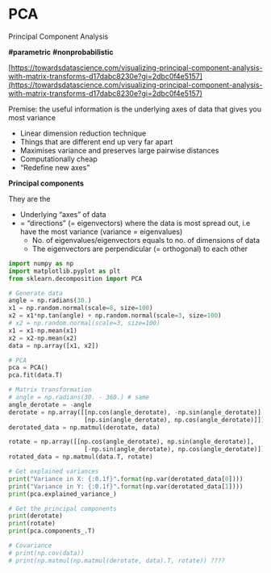 # PCA

Principal Component Analysis

**#parametric** **#nonprobabilistic**

[https://towardsdatascience.com/visualizing-principal-component-analysis-with-matrix-transforms-d17dabc8230e?gi=2dbc0f4e5157](https://towardsdatascience.com/visualizing-principal-component-analysis-with-matrix-transforms-d17dabc8230e?gi=2dbc0f4e5157)

Premise: the useful information is the underlying axes of data that gives you most variance

- Linear dimension reduction technique
- Things that are different end up very far apart
- Maximises variance and preserves large pairwise distances
- Computationally cheap
- “Redefine new axes”

**Principal components**

They are the

- Underlying “axes” of data
- = “directions” (= eigenvectors) where the data is most spread out, i.e have the most variance (variance = eigenvalues)
    - No. of eigenvalues/eigenvectors equals to no. of dimensions of data
    - The eigenvectors are perpendicular (= orthogonal) to each other

```python
import numpy as np
import matplotlib.pyplot as plt
from sklearn.decomposition import PCA

# Generate data
angle = np.radians(30.)
x1 = np.random.normal(scale=8, size=100)
x2 = x1*np.tan(angle) + np.random.normal(scale=3, size=100)
# x2 = np.random.normal(scale=3, size=100)
x1 = x1-np.mean(x1)
x2 = x2-np.mean(x2)
data = np.array([x1, x2])

# PCA
pca = PCA()
pca.fit(data.T)

# Matrix transformation
# angle = np.radians(30. - 360.) # same
angle_derotate = -angle
derotate = np.array([[np.cos(angle_derotate), -np.sin(angle_derotate)],
                     [np.sin(angle_derotate), np.cos(angle_derotate)]])
derotated_data = np.matmul(derotate, data)

rotate = np.array([[np.cos(angle_derotate), np.sin(angle_derotate)],
                     [-np.sin(angle_derotate), np.cos(angle_derotate)]])
rotated_data = np.matmul(data.T, rotate)

# Get explained variances
print("Variance in X: {:0.1f}".format(np.var(derotated_data[0])))
print("Variance in Y: {:0.1f}".format(np.var(derotated_data[1])))
print(pca.explained_variance_)

# Get the principal components
print(derotate)
print(rotate)
print(pca.components_.T)

# Covariance
# print(np.cov(data))
# print(np.matmul(np.matmul(derotate, data).T, rotate)) ????
```
